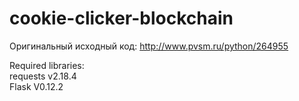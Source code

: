 # cookie-clicker-blockchain

Оригинальный исходный код: http://www.pvsm.ru/python/264955

Required libraries:\
requests v2.18.4\
Flask V0.12.2